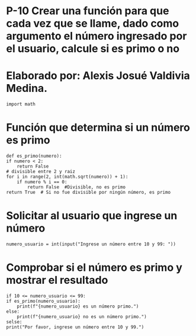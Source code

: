 # P-10 Crear una función para que cada vez que se llame, dado como argumento el número ingresado por el usuario, calcule si es primo o no
# Elaborado por: Alexis Josué Valdivia Medina.
    import math
# Función que determina si un número es primo
    def es_primo(numero):
    if numero < 2:
        return False  
    # divisible entre 2 y raiz
    for i in range(2, int(math.sqrt(numero)) + 1):
        if numero % i == 0:
            return False  #Divisible, no es primo 
    return True  # Si no fue divisible por ningún número, es primo
# Solicitar al usuario que ingrese un número
    numero_usuario = int(input("Ingrese un número entre 10 y 99: "))
# Comprobar si el número es primo y mostrar el resultado
    if 10 <= numero_usuario <= 99:
    if es_primo(numero_usuario):
        print(f"{numero_usuario} es un número primo.")
    else:
        print(f"{numero_usuario} no es un número primo.")
    selse:
    print("Por favor, ingrese un número entre 10 y 99.")

